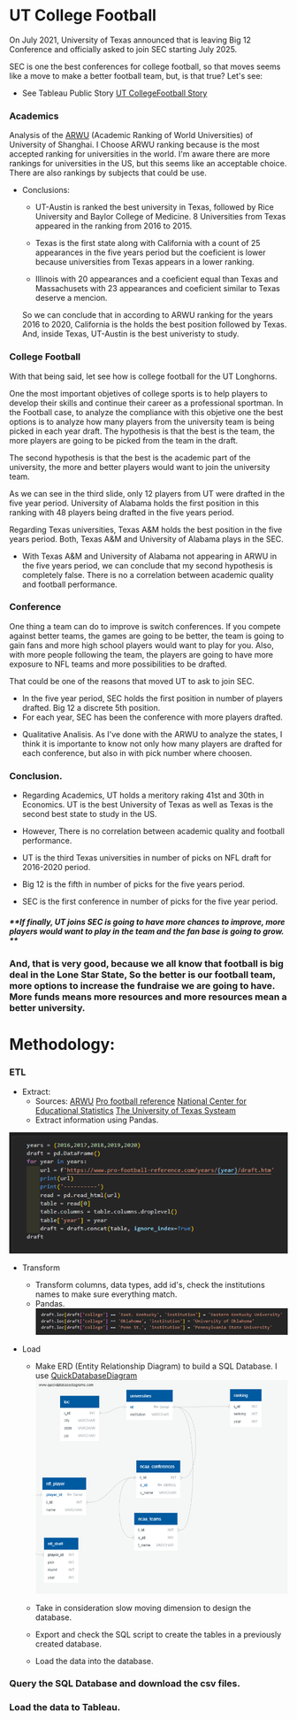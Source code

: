 # UT College Football

On July 2021, University of Texas announced that is leaving Big 12 Conference and officially asked to join SEC starting July 2025.

SEC is one the best conferences for college football, so that moves seems like a move to make a better football team, but, is that true? Let's see:

* See Tableau Public Story [UT CollegeFootball Story](https://public.tableau.com/app/profile/luis.ruiz.lopez/viz/UTCollegeFootballStory/Presentation?publish=yes)

### Academics

Analysis of the [ARWU](http://archive.shanghairanking.com/ARWU2020.html) (Academic Ranking of World Universities) of University of Shanghai.
I Choose ARWU ranking because is the most accepted ranking for universities in the world. I'm aware there are more rankings for universities in the US, but this seems like an acceptable choice. There are also rankings by subjects that could be use.

* Conclusions: 

    - UT-Austin is ranked the best university in Texas, followed by Rice University and Baylor College of Medicine. 8 Universities from Texas appeared in the ranking from 2016 to 2015.

    - Texas is the first state along with California with a count of 25 appearances in the five years period but the coeficient is lower because universities from Texas appears in a lower ranking. 

    - Illinois with 20 appearances and a coeficient equal than Texas and Massachusets with 23 appearances and coeficient similar to Texas deserve a mencion. 

    So we can conclude that in according to ARWU ranking for the years 2016 to 2020, California is the holds the best position followed by Texas. And, inside Texas, UT-Austin is the best univeristy to study.

### College Football

With that being said, let see how is college football for the UT Longhorns. 

One the most important objetives of college sports is to help players to develop their skills and continue their career as a professional sportman. In the Football case, to analyze the compliance with this objetive one the best options is to analyze how many players from the university team is being picked in each year draft. The hypothesis is that the best is the team, the more players are going to be picked from the team in the draft. 

The second hypothesis is that the best is the academic part of the university, the more and better players would want to join the university team. 

As we can see in the third slide, only 12 players from UT were drafted in the five year period. University of Alabama holds the first position in this ranking with 48 players being drafted in the five years period. 

Regarding Texas universities, Texas A&M holds the best position in the five years period. Both, Texas A&M and University of Alabama plays in the SEC. 

 - With Texas A&M and University of Alabama not appearing in ARWU in the five years period, we can conclude that my second hypothesis is completely false. There is no a correlation between academic quality and football performance. 

### Conference

One thing a team can do to improve is switch conferences. If you compete against better teams, the games are going to be better, the team is going to gain fans and more high school players would want to play for you. Also, with more people following the team, the players are going to have more exposure to NFL teams and more possibilities to be drafted. 

That could be one of the reasons that moved UT to ask to join SEC. 

- In the five year period, SEC holds the first position in number of players drafted. Big 12 a discrete 5th position.
- For each year, SEC has been the conference with more players drafted.

* Qualitative Analisis. As I've done with the ARWU to analyze the states, I think it is importante to know not only how many players are drafted for each conference, but also in with pick number where choosen. 

### Conclusion.

- Regarding Academics, UT holds a meritory raking 41st and 30th in Economics. UT is the best University of Texas as well as Texas is the second best state to study in the US.

- However, There is no correlation between academic quality and football performance. 

- UT is the third Texas universities in number of picks on NFL draft for 2016-2020 period.

- Big 12 is the fifth in number of picks for the five years period.

- SEC is the first conference in number of picks for the five year period.

##### **If finally, UT joins SEC is going to have more chances to improve, more players would want to play in the team and the fan base is going to grow. **

### And, that is very good, because we all know that football is big deal in the Lone Star State, So the better is our football team, more options to increase the fundraise we are going to have. More funds means more resources and more resources mean a better university.  



# Methodology:

### ETL
* Extract:
    - Sources:
    [ARWU](http://archive.shanghairanking.com/ARWU2020.html)
    [Pro football reference](https://www.pro-football-reference.com/years/2020/draft.htm)
    [National Center for Educational Statistics](https://nces.ed.gov/datatools/index.asp?DataToolSectionID=1)
    [The University of Texas Systeam](https://data.utsystem.edu/)
    - Extract information using Pandas.

![Extract](img/extract_draft_data.png)


* Transform

    - Transform columns, data types, add id's, check the institutions names to make sure everything match. 
    - Pandas.
![Names](img/names_match.png)

* Load

    - Make ERD (Entity Relationship Diagram) to build a SQL Database. I use [QuickDatabaseDiagram](https://www.quickdatabasediagrams.com/)
![ERD](img/ERD_UT.png) 

    - Take in consideration slow moving dimension to design the database.

    - Export and check the SQL script to create the tables in a previously created database. 
    - Load the data into the database. 

### Query the SQL Database and download the csv files.

### Load the data to Tableau.
